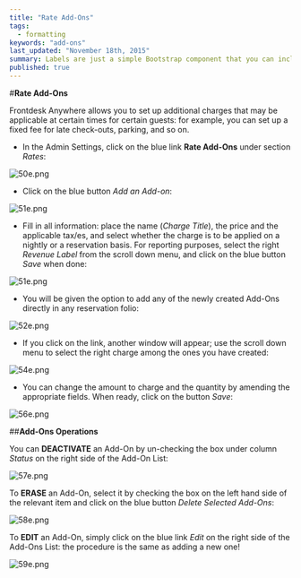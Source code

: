 ```yaml
---
title: "Rate Add-Ons"
tags: 
  - formatting
keywords: "add-ons"
last_updated: "November 18th, 2015"
summary: Labels are just a simple Bootstrap component that you can include in your pages as needed. They represent one of many Bootstrap options you can include in your theme.
published: true
---
```




 

#**Rate Add-Ons**  

Frontdesk Anywhere allows you to set up additional charges that may be applicable at certain times for certain guests: for example, you can set up a fixed fee for late check-outs, parking, and so on.  

 - In the Admin Settings, click on the blue link **Rate Add-Ons** under section _Rates_:  

![50e.png]({{site.baseurl}}/images/50e.png)



 - Click on the blue button _Add an Add-on_:  
 
![51e.png]({{site.baseurl}}/images/51e.png)

 
 - Fill in all information: place the name (_Charge Title_), the price and the applicable tax/es, and select whether the charge is to be applied on a nightly or a reservation basis. For reporting purposes, select the right _Revenue Label_ from the scroll down menu, and click on the blue button _Save_ when done:  
 
![51e.png]({{site.baseurl}}/images/51e.png)




 - You will be given the option to add any of the newly created Add-Ons directly in any reservation folio:  
 
![52e.png]({{site.baseurl}}/images/52e.png)


 
 - If you click on the link, another window will appear; use the scroll down menu to select the right charge among the ones you have created: 

![54e.png]({{site.baseurl}}/images/54e.png)




- You can change the amount to charge and the quantity by amending the appropriate fields. When ready, click on the button _Save_: 

![56e.png]({{site.baseurl}}/images/56e.png)




##**Add-Ons Operations**  

You can **DEACTIVATE** an Add-On by un-checking the box under column _Status_ on the right side of the Add-On List:  

![57e.png]({{site.baseurl}}/images/57e.png)



To **ERASE** an Add-On, select it by checking the box on the left hand side of the relevant item and click on the blue button _Delete Selected Add-Ons_:  

![58e.png]({{site.baseurl}}/images/58e.png)



To **EDIT** an Add-On, simply click on the blue link _Edit_ on the right side of the Add-Ons List: the procedure is the same as adding a new one!  

![59e.png]({{site.baseurl}}/images/59e.png)
